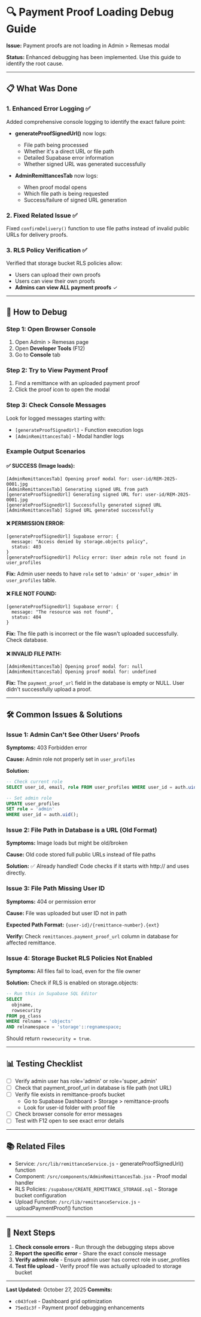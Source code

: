 # 🔍 Payment Proof Loading Debug Guide

**Issue:** Payment proofs are not loading in Admin > Remesas modal

**Status:** Enhanced debugging has been implemented. Use this guide to identify the root cause.

---

## 📋 What Was Done

### 1. Enhanced Error Logging ✅
Added comprehensive console logging to identify the exact failure point:

- **generateProofSignedUrl()** now logs:
  - File path being processed
  - Whether it's a direct URL or file path
  - Detailed Supabase error information
  - Whether signed URL was generated successfully

- **AdminRemittancesTab** now logs:
  - When proof modal opens
  - Which file path is being requested
  - Success/failure of signed URL generation

### 2. Fixed Related Issue ✅
Fixed `confirmDelivery()` function to use file paths instead of invalid public URLs for delivery proofs.

### 3. RLS Policy Verification ✅
Verified that storage bucket RLS policies allow:
- Users can upload their own proofs
- Users can view their own proofs
- **Admins can view ALL payment proofs** ✓

---

## 🔧 How to Debug

### Step 1: Open Browser Console
1. Open Admin > Remesas page
2. Open **Developer Tools** (F12)
3. Go to **Console** tab

### Step 2: Try to View Payment Proof
1. Find a remittance with an uploaded payment proof
2. Click the proof icon to open the modal

### Step 3: Check Console Messages
Look for logged messages starting with:
- `[generateProofSignedUrl]` - Function execution logs
- `[AdminRemittancesTab]` - Modal handler logs

### Example Output Scenarios

#### ✅ SUCCESS (Image loads):
```
[AdminRemittancesTab] Opening proof modal for: user-id/REM-2025-0001.jpg
[AdminRemittancesTab] Generating signed URL from path
[generateProofSignedUrl] Generating signed URL for: user-id/REM-2025-0001.jpg
[generateProofSignedUrl] Successfully generated signed URL
[AdminRemittancesTab] Signed URL generated successfully
```

#### ❌ PERMISSION ERROR:
```
[generateProofSignedUrl] Supabase error: {
  message: "Access denied by storage.objects policy",
  status: 403
}
[generateProofSignedUrl] Policy error: User admin role not found in user_profiles
```

**Fix:** Admin user needs to have `role` set to `'admin'` or `'super_admin'` in `user_profiles` table.

#### ❌ FILE NOT FOUND:
```
[generateProofSignedUrl] Supabase error: {
  message: "The resource was not found",
  status: 404
}
```

**Fix:** The file path is incorrect or the file wasn't uploaded successfully. Check database.

#### ❌ INVALID FILE PATH:
```
[AdminRemittancesTab] Opening proof modal for: null
[AdminRemittancesTab] Opening proof modal for: undefined
```

**Fix:** The `payment_proof_url` field in the database is empty or NULL. User didn't successfully upload a proof.

---

## 🛠️ Common Issues & Solutions

### Issue 1: Admin Can't See Other Users' Proofs
**Symptoms:** 403 Forbidden error

**Cause:** Admin role not properly set in `user_profiles`

**Solution:**
```sql
-- Check current role
SELECT user_id, email, role FROM user_profiles WHERE user_id = auth.uid();

-- Set admin role
UPDATE user_profiles
SET role = 'admin'
WHERE user_id = auth.uid();
```

### Issue 2: File Path in Database is a URL (Old Format)
**Symptoms:** Image loads but might be old/broken

**Cause:** Old code stored full public URLs instead of file paths

**Solution:** ✅ Already handled! Code checks if it starts with http:// and uses directly.

### Issue 3: File Path Missing User ID
**Symptoms:** 404 or permission error

**Cause:** File was uploaded but user ID not in path

**Expected Path Format:** `{user-id}/{remittance-number}.{ext}`

**Verify:** Check `remittances.payment_proof_url` column in database for affected remittance.

### Issue 4: Storage Bucket RLS Policies Not Enabled
**Symptoms:** All files fail to load, even for the file owner

**Solution:** Check if RLS is enabled on storage.objects:
```sql
-- Run this in Supabase SQL Editor
SELECT
  objname,
  rowsecurity
FROM pg_class
WHERE relname = 'objects'
AND relnamespace = 'storage'::regnamespace;
```

Should return `rowsecurity = true`.

---

## 📊 Testing Checklist

- [ ] Verify admin user has role='admin' or role='super_admin'
- [ ] Check that payment_proof_url in database is file path (not URL)
- [ ] Verify file exists in remittance-proofs bucket
  - Go to Supabase Dashboard > Storage > remittance-proofs
  - Look for user-id folder with proof file
- [ ] Check browser console for error messages
- [ ] Test with F12 open to see exact error details

---

## 📚 Related Files

- Service: `/src/lib/remittanceService.js` - generateProofSignedUrl() function
- Component: `/src/components/AdminRemittancesTab.jsx` - Proof modal handler
- RLS Policies: `/supabase/CREATE_REMITTANCE_STORAGE.sql` - Storage bucket configuration
- Upload Function: `/src/lib/remittanceService.js` - uploadPaymentProof() function

---

## 🚀 Next Steps

1. **Check console errors** - Run through the debugging steps above
2. **Report the specific error** - Share the exact console message
3. **Verify admin role** - Ensure admin user has correct role in user_profiles
4. **Test file upload** - Verify proof file was actually uploaded to storage bucket

---

**Last Updated:** October 27, 2025
**Commits:**
- `c043fce8` - Dashboard grid optimization
- `75ed1c3f` - Payment proof debugging enhancements

